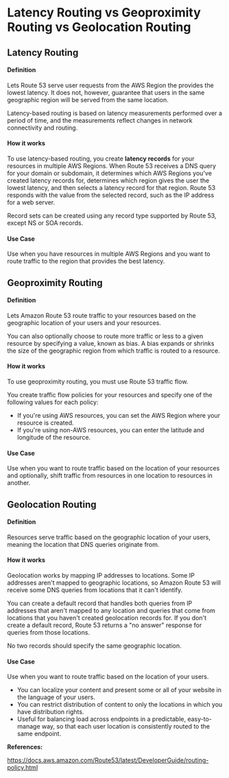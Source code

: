 # Latency Routing vs Geoproximity Routing vs Geolocation Routing

## Latency Routing

#### Definition

Lets Route 53 serve user requests from the AWS Region the provides the lowest latency. It does not, however, guarantee that users in the same geographic region will be served from the same location.

Latency-based routing is based on latency measurements performed over a period of time, and the measurements reflect changes in network connectivity and routing.

#### How it works

To use latency-based routing, you create **latency records** for your resources in multiple AWS Regions. When Route 53 receives a DNS query for your domain or subdomain, it determines which AWS Regions you've created latency records for, determines which region gives the user the lowest latency, and then selects a latency record for that region. Route 53 responds with the value from the selected record, such as the IP address for a web server.

Record sets can be created using any record type supported by Route 53, except NS or SOA records. 

#### Use Case

Use when you have resources in multiple AWS Regions and you want to route traffic to the region that provides the best latency. 

## Geoproximity Routing

#### Definition

Lets Amazon Route 53 route traffic to your resources based on the geographic location of your users and your resources. 

You can also optionally choose to route more traffic or less to a given resource by specifying a value, known as bias. A bias expands or shrinks the size of the geographic region from which traffic is routed to a resource. 

#### How it works

To use geoproximity routing, you must use Route 53 traffic flow. 

You create traffic flow policies for your resources and specify one of the following values for each policy:

- If you're using AWS resources, you can set the AWS Region where your resource is created. 
- If you're using non-AWS resources, you can enter the latitude and longitude of the resource.



#### Use Case

Use when you want to route traffic based on the location of your resources and optionally, shift traffic from resources in one location to resources in another.

## Geolocation Routing

#### Definition

Resources serve traffic based on the geographic location of your users, meaning the location that DNS queries originate from.

#### How it works

Geolocation works by mapping IP addresses to locations. Some IP addresses aren't mapped to geographic locations, so Amazon Route 53 will receive some DNS queries from locations that it can't identify. 

You can create a default record that handles both queries from IP addresses that aren't mapped to any location and queries that come from locations that you haven't created geolocation records for. If you don't create a default record, Route 53 returns a "no answer" response for queries from those locations.

No two records should specify the same geographic location.

#### Use Case

Use when you want to route traffic based on the location of your users.
- You can localize your content and present some or all of your website in the language of your users.
- You can restrict distribution of content to only the locations in which you have distribution rights. 
- Useful for balancing load across endpoints in a predictable, easy-to-manage way, so that each user location is consistently routed to the same endpoint. 

 

**References:**

https://docs.aws.amazon.com/Route53/latest/DeveloperGuide/routing-policy.html